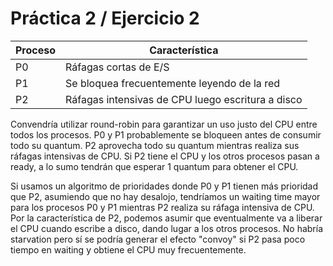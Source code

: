 # Práctica 2 / Ejercicio 2

| Proceso | Característica |
|---------|----------------|
| P0      | Ráfagas cortas de E/S |
| P1      | Se bloquea frecuentemente leyendo de la red |
| P2      | Ráfagas intensivas de CPU luego escritura a disco |

Convendría utilizar round-robin para garantizar un uso justo del CPU entre todos los procesos. P0 y P1 probablemente se bloqueen antes de consumir todo su quantum. P2 aprovecha todo su quantum mientras realiza sus ráfagas intensivas de CPU. Si P2 tiene el CPU y los otros procesos pasan a ready, a lo sumo tendrán que esperar 1 quantum para obtener el CPU.

Si usamos un algoritmo de prioridades donde P0 y P1 tienen más prioridad que P2, asumiendo que no hay desalojo, tendríamos un waiting time mayor para los procesos P0 y P1 mientras P2 realiza su ráfaga intensiva de CPU. Por la característica de P2, podemos asumir que eventualmente va a liberar el CPU cuando escribe a disco, dando lugar a los otros procesos. No habría starvation pero sí se podría generar el efecto "convoy" si P2 pasa poco tiempo en waiting y obtiene el CPU muy frecuentemente.

